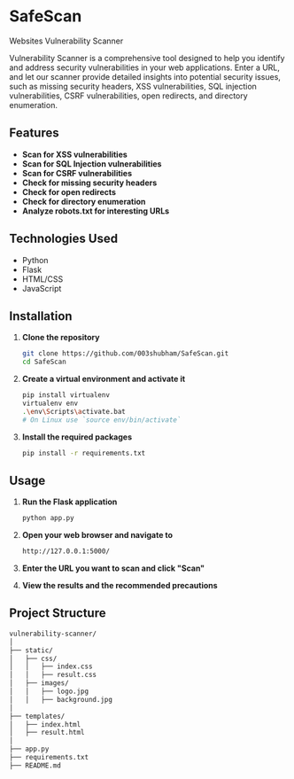 # SafeScan
Websites Vulnerability Scanner

Vulnerability Scanner is a comprehensive tool designed to help you identify and address security vulnerabilities in your web applications. Enter a URL, and let our scanner provide detailed insights into potential security issues, such as missing security headers, XSS vulnerabilities, SQL injection vulnerabilities, CSRF vulnerabilities, open redirects, and directory enumeration.

## Features

- **Scan for XSS vulnerabilities**
- **Scan for SQL Injection vulnerabilities**
- **Scan for CSRF vulnerabilities**
- **Check for missing security headers**
- **Check for open redirects**
- **Check for directory enumeration**
- **Analyze robots.txt for interesting URLs**

## Technologies Used

- Python
- Flask
- HTML/CSS
- JavaScript

## Installation

1. **Clone the repository**
   ```sh
   git clone https://github.com/003shubham/SafeScan.git
   cd SafeScan

2. **Create a virtual environment and activate it**
   ```sh
   pip install virtualenv
   virtualenv env
   .\env\Scripts\activate.bat
   # On Linux use `source env/bin/activate`

4. **Install the required packages**
   ```sh
   pip install -r requirements.txt

## Usage

1. **Run the Flask application**
   ```sh
   python app.py

3. **Open your web browser and navigate to**
   ```sh
   http://127.0.0.1:5000/

5. **Enter the URL you want to scan and click "Scan"**

6. **View the results and the recommended precautions**

## Project Structure
```sh
vulnerability-scanner/
│
├── static/
│   ├── css/
│   │   ├── index.css
│   │   ├── result.css
│   ├── images/
│   │   ├── logo.jpg
│   │   ├── background.jpg
│
├── templates/
│   ├── index.html
│   ├── result.html
│
├── app.py
├── requirements.txt
├── README.md
